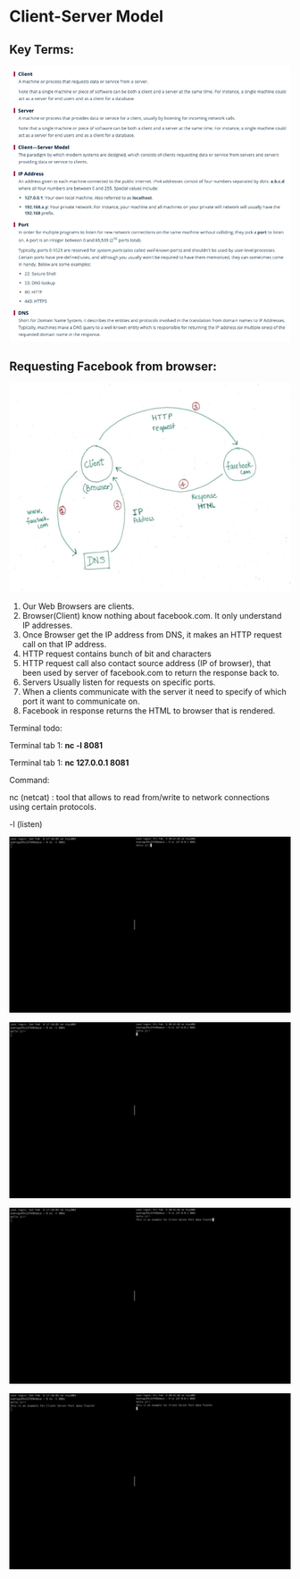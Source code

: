 # Client-Server Model

## Key Terms:

![](/Images/ClientServer00.png)

## Requesting Facebook from browser:

![](/Images/ClientServer01.jpeg)

1. Our Web Browsers are clients.
2. Browser(Client) know nothing about facebook.com. It only understand IP addresses.
3. Once Browser get the IP address from DNS, it makes an HTTP request call on that IP address.
4. HTTP request contains bunch of bit and characters 
5. HTTP request call also contact source address (IP of browser), that been used by server of facebook.com to return the response back to.
6. Servers Usually listen for requests on specific ports.
7. When a clients communicate with the server it need to specify of which port it want to communicate on.
8. Facebook in response returns the HTML to browser that is rendered.

Terminal todo:

Terminal tab 1: **nc -l 8081**

Terminal tab 1: **nc 127.0.0.1 8081**

Command:

nc (netcat) : tool that allows to read from/write to network connections using certain protocols.

-l (listen)

![](/Images/ClientServer02.png)

![](/Images/ClientServer03.png)

![](/Images/ClientServer04.png)

![](/Images/ClientServer05.png)
